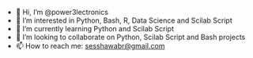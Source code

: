 - 👋 Hi, I’m @power3lectronics
- 👀 I’m interested in Python, Bash, R, Data Science and Scilab Script
- 🌱 I’m currently learning Python and Scilab Script
- 💞️ I’m looking to collaborate on Python, Scilab Script and Bash projects
- 📫 How to reach me: sesshawabr@gmail.com

<!---
power3lectronics/power3lectronics is a ✨ special ✨ repository because its `README.md` (this file) appears on your GitHub profile.
You can click the Preview link to take a look at your changes.
--->
